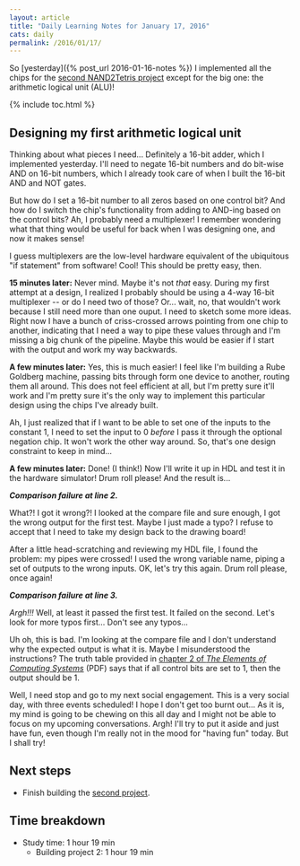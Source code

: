 ```yaml
---
layout: article
title: "Daily Learning Notes for January 17, 2016"
cats: daily
permalink: /2016/01/17/
---
```


So [yesterday]({% post_url 2016-01-16-notes %}) I implemented all the chips for the [second NAND2Tetris project](http://nand2tetris.org/02.php) except for the big one: the arithmetic logical unit (ALU)!

{% include toc.html %}

## Designing my first arithmetic logical unit

Thinking about what pieces I need... Definitely a 16-bit adder, which I implemented yesterday. I'll need to negate 16-bit numbers and do bit-wise AND on 16-bit numbers, which I already took care of when I built the 16-bit AND and NOT gates.

But how do I set a 16-bit number to all zeros based on one control bit? And how do I switch the chip's functionality from adding to AND-ing based on the control bits? Ah, I probably need a multiplexer! I remember wondering what that thing would be useful for back when I was designing one, and now it makes sense!

I guess multiplexers are the low-level hardware equivalent of the ubiquitous "if statement" from software! Cool! This should be pretty easy, then.

**15 minutes later:** Never mind. Maybe it's not *that* easy. During my first attempt at a design, I realized I probably should be using a 4-way 16-bit multiplexer -- or do I need two of those? Or... wait, no, that wouldn't work because I still need more than one ouput. I need to sketch some more ideas. Right now I have a bunch of criss-crossed arrows pointing from one chip to another, indicating that I need a way to pipe these values through and I'm missing a big chunk of the pipeline. Maybe this would be easier if I start with the output and work my way backwards.

**A few minutes later:** Yes, this is much easier! I feel like I'm building a Rube Goldberg machine, passing bits through form one device to another, routing them all around. This does not feel efficient at all, but I'm pretty sure it'll work and I'm pretty sure it's the only way to implement this particular design using the chips I've already built.

Ah, I just realized that if I want to be able to set one of the inputs to the constant 1, I need to set the input to 0 *before* I pass it through the optional negation chip. It won't work the other way around. So, that's one design constraint to keep in mind...

**A few minutes later:** Done! (I think!) Now I'll write it up in HDL and test it in the hardware simulator! Drum roll please! And the result is...

***Comparison failure at line 2.***

What?! I got it wrong?! I looked at the compare file and sure enough, I got the wrong output for the first test. Maybe I just made a typo? I refuse to accept that I need to take my design back to the drawing board!

After a little head-scratching and reviewing my HDL file, I found the problem: my pipes were crossed! I used the wrong variable name, piping a set of outputs to the wrong inputs. OK, let's try this again. Drum roll please, once again!

***Comparison failure at line 3.***

*Argh!!!* Well, at least it passed the first test. It failed on the second. Let's look for more typos first... Don't see any typos...

Uh oh, this is bad. I'm looking at the compare file and I don't understand why the expected output is what it is. Maybe I misunderstood the instructions? The truth table provided in [chapter 2 of *The Elements of Computing Systems*](http://nand2tetris.org/chapters/chapter%2001.pdf) (PDF) says that if all control bits are set to 1, then the output should be 1.

Well, I need stop and go to my next social engagement. This is a very social day, with three events scheduled! I hope I don't get too burnt out... As it is, my mind is going to be chewing on this all day and I might not be able to focus on my upcoming conversations. Argh! I'll try to put it aside and just have fun, even though I'm really not in the mood for "having fun" today. But I shall try!

## Next steps

- Finish building the [second project](http://nand2tetris.org/02.php).

## Time breakdown

- Study time: 1 hour 19 min
  - Building project 2: 1 hour 19 min